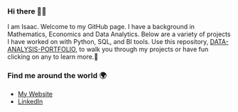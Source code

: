 ### Hi there 👋📶
I am Isaac. Welcome to my GitHub page. I have a background in Mathematics, Economics and Data Analytics. Below are a variety of projects I have worked on with Python, SQL, and BI tools.
Use this repository, [DATA-ANALYSIS-PORTFOLIO](https://github.com/isaacmensahtwum/DATA-ANALYSIS-PORTFOLIO.git), to walk you through my projects or have fun clicking on any to learn more.🤩

### Find me around the world 🌍
- [My Website](https://isaacmensahtwum.github.io/DataAnalyst.github.io/)
- [LinkedIn](https://www.linkedin.com/in/imtwum/)
